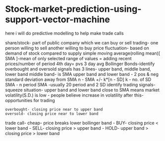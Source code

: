 # Stock-market-prediction-using-support-vector-machine

here i will do predictive modelling to help make trade calls

share/stock- part of public company which we can buy or sell
trading- one person willing to sell another willing to buy
price fluctuation- based on demand of stock compared to supply
simple moving average(rolling mean)[ SMA ]-mean of only selected range of values
	= adding recent prices/number of period
	4th day= pvs 3 day avg
Bollinger Bonds-identify overbought and oversold signals
	has 3 lines- upper band, middle band, lower band
	middle band- is SMA
	upper band and lower band - 2 pos & neg standard deviation away from SMA
	n - SMA +/- k*[n - SD]
	k - no. of SD
	SMA - n period SMA 	-usually 20 period and 2 SD
identify trading signals-
squeeze situation- upper band and lower band close to SMA 
	means market volatility(S.D.) is low - people believe increase in
	volatility after this- opportunities for trading
	
	overbought- closing price near to upper band
	oversold- closing price near to lower band
	
trade call- cheap- price breaks lower bollinger band
	- BUY- closing price < lower band
 	- SELL- closing price > upper band
	- HOLD- upper band > closing price > lower band

